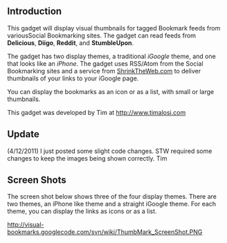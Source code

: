 ## Introduction ##

This gadget will display visual thumbnails for tagged Bookmark feeds from variousSocial Bookmarking sites.  The gadget can read feeds from **Delicious**, **Diigo**, **Reddit**, and **StumbleUpon**.

The gadget has two display themes, a traditional _iGoogle_ theme, and one that looks like an _iPhone_.  The gadget uses RSS/Atom from the Social Bookmarking sites and a service from [ShrinkTheWeb.com](http://shrinktheweb.com) to deliver thumbnails of your links to your iGoogle page.

You can display the bookmarks as an icon or as a list, with small or large thumbnails.

This gadget was developed by Tim at http://www.timalosi.com

## Update ##
(4/12/2011)  I just posted some slight code changes.  STW required some changes to keep the images being shown correctly.  Tim

## Screen Shots ##
The screen shot below shows three of the four display themes.  There are two themes, an iPhone like theme and a straight iGoogle theme.  For each theme, you can display the links as icons or as a list.

http://visual-bookmarks.googlecode.com/svn/wiki/ThumbMark_ScreenShot.PNG